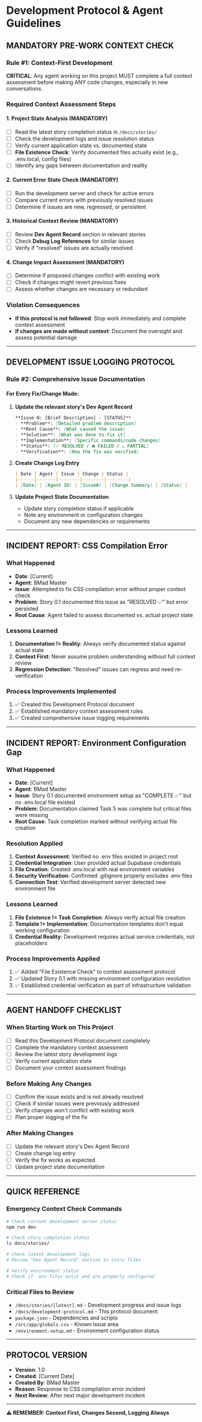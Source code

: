 # Development Protocol & Agent Guidelines

## **MANDATORY PRE-WORK CONTEXT CHECK**

### **Rule #1: Context-First Development**
**CRITICAL**: Any agent working on this project MUST complete a full context assessment before making ANY code changes, especially in new conversations.

### **Required Context Assessment Steps**

#### **1. Project State Analysis (MANDATORY)**
- [ ] Read the latest story completion status in `/docs/stories/`
- [ ] Check the development logs and issue resolution status
- [ ] Verify current application state vs. documented state
- [ ] **File Existence Check**: Verify documented files actually exist (e.g., .env.local, config files)
- [ ] Identify any gaps between documentation and reality

#### **2. Current Error State Check (MANDATORY)**
- [ ] Run the development server and check for active errors
- [ ] Compare current errors with previously resolved issues
- [ ] Determine if issues are new, regressed, or persistent

#### **3. Historical Context Review (MANDATORY)**
- [ ] Review **Dev Agent Record** section in relevant stories
- [ ] Check **Debug Log References** for similar issues
- [ ] Verify if "resolved" issues are actually resolved

#### **4. Change Impact Assessment (MANDATORY)**
- [ ] Determine if proposed changes conflict with existing work
- [ ] Check if changes might revert previous fixes
- [ ] Assess whether changes are necessary or redundant

### **Violation Consequences**
- **If this protocol is not followed**: Stop work immediately and complete context assessment
- **If changes are made without context**: Document the oversight and assess potential damage

---

## **DEVELOPMENT ISSUE LOGGING PROTOCOL**

### **Rule #2: Comprehensive Issue Documentation**

#### **For Every Fix/Change Made:**

1. **Update the relevant story's Dev Agent Record**
   ```markdown
   **Issue N: [Brief Description] - [STATUS]**
   - **Problem**: [Detailed problem description]
   - **Root Cause**: [What caused the issue]
   - **Solution**: [What was done to fix it]
   - **Implementation**: [Specific commands/code changes]
   - **Status**: [✅ RESOLVED / ❌ FAILED / ⚠️ PARTIAL]
   - **Verification**: [How the fix was verified]
   ```

2. **Create Change Log Entry**
   ```markdown
   | Date | Agent | Issue | Change | Status |
   |------|-------|--------|--------|--------|
   | [Date] | [Agent ID] | [Issue#] | [Change Summary] | [Status] |
   ```

3. **Update Project State Documentation**
   - Update story completion status if applicable
   - Note any environment or configuration changes
   - Document any new dependencies or requirements

---

## **INCIDENT REPORT: CSS Compilation Error**

### **What Happened**
- **Date**: [Current]
- **Agent**: BMad Master
- **Issue**: Attempted to fix CSS compilation error without proper context check
- **Problem**: Story 0.1 documented this issue as "RESOLVED ✅" but error persisted
- **Root Cause**: Agent failed to assess documented vs. actual project state

### **Lessons Learned**
1. **Documentation != Reality**: Always verify documented status against actual state
2. **Context First**: Never assume problem understanding without full context review
3. **Regression Detection**: "Resolved" issues can regress and need re-verification

### **Process Improvements Implemented**
1. ✅ Created this Development Protocol document
2. ✅ Established mandatory context assessment rules
3. ✅ Created comprehensive issue logging requirements

---

## **INCIDENT REPORT: Environment Configuration Gap**

### **What Happened**
- **Date**: [Current]
- **Agent**: BMad Master
- **Issue**: Story 0.1 documented environment setup as "COMPLETE ✅" but no .env.local file existed
- **Problem**: Documentation claimed Task 5 was complete but critical files were missing
- **Root Cause**: Task completion marked without verifying actual file creation

### **Resolution Applied**
1. **Context Assessment**: Verified no .env files existed in project root
2. **Credential Integration**: User provided actual Supabase credentials
3. **File Creation**: Created .env.local with real environment variables
4. **Security Verification**: Confirmed .gitignore properly excludes .env files
5. **Connection Test**: Verified development server detected new environment file

### **Lessons Learned**
1. **File Existence != Task Completion**: Always verify actual file creation
2. **Template != Implementation**: Documentation templates don't equal working configuration
3. **Credential Reality**: Development requires actual service credentials, not placeholders

### **Process Improvements Applied**
1. ✅ Added "File Existence Check" to context assessment protocol
2. ✅ Updated Story 0.1 with missing environment configuration resolution
3. ✅ Established credential verification as part of infrastructure validation

---

## **AGENT HANDOFF CHECKLIST**

### **When Starting Work on This Project**
- [ ] Read this Development Protocol document completely
- [ ] Complete the mandatory context assessment
- [ ] Review the latest story development logs
- [ ] Verify current application state
- [ ] Document your context assessment findings

### **Before Making Any Changes**
- [ ] Confirm the issue exists and is not already resolved
- [ ] Check if similar issues were previously addressed
- [ ] Verify changes won't conflict with existing work
- [ ] Plan proper logging of the fix

### **After Making Changes**
- [ ] Update the relevant story's Dev Agent Record
- [ ] Create change log entry
- [ ] Verify the fix works as expected
- [ ] Update project state documentation

---

## **QUICK REFERENCE**

### **Emergency Context Check Commands**
```bash
# Check current development server status
npm run dev

# Check story completion status
ls docs/stories/

# Check latest development logs
# Review "Dev Agent Record" section in story files

# Verify environment status
# Check if .env files exist and are properly configured
```

### **Critical Files to Review**
- `/docs/stories/[latest].md` - Development progress and issue logs
- `/docs/development-protocol.md` - This protocol document
- `package.json` - Dependencies and scripts
- `/src/app/globals.css` - Known issue area
- `/environment-setup.md` - Environment configuration status

---

## **PROTOCOL VERSION**
- **Version**: 1.0
- **Created**: [Current Date]
- **Created By**: BMad Master
- **Reason**: Response to CSS compilation error incident
- **Next Review**: After next major development incident

---

**⚠️ REMEMBER: Context First, Changes Second, Logging Always** 